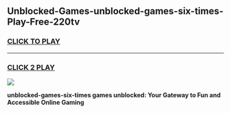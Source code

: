 
## Unblocked-Games-unblocked-games-six-times-Play-Free-220tv
<h3>
<a href="https://premium76.site?title=unblocked-games-six-times&ref=17A">CLICK TO PLAY</a></h3>
<hr>

<h3>
<a href="https://premium76.site?title=unblocked-games-six-times&ref=17A">CLICK 2 PLAY</a>
  
</h3>

<a href="https://premium76.site?title=unblocked-games-six-times&ref=17A"><img src="https://clearcache.store/games.png"></a>


**unblocked-games-six-times games unblocked: Your Gateway to Fun and Accessible Online Gaming**
